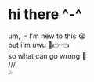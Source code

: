 # hi there ^-^

[](https://raw.githubusercontent.com/shoushaTR/shoushaTR/header.png)  

um, I- I'm new to this 😭  
but i'm uwu 🥺👉👈  
so what can go wrong 🥰  
///  
💦  
